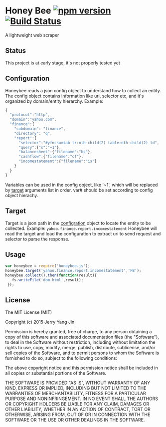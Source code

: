 Honey Bee [![npm version](https://badge.fury.io/js/honeybee.js.svg)](http://badge.fury.io/js/honeybee.js) [![Build Status](https://travis-ci.org/BeeHiveCloud/honeybee.svg)](https://travis-ci.org/BeeHiveCloud/honeybee)
=========
A lightweight web scraper

Status
------
This project is at early stage, it's not properly tested yet

Configuration
-------------
Honeybee reads a json config object to understand how to collect an entity. The config object contains information like uri, selector etc, and it's organized by domain/entity hierarchy. Example:

```javascript
{
  "protocol":"http",
  "domain":"yahoo.com",
  "finance":{
    "subdomain": "finance",
    "directory": "q",
    "report":{
      "selector":"#yfncsumtab tr:nth-child(2) table:nth-child(2) td",
      "query":{"s":"~1"},
      "balancesheet":{"filename":"bs"},
      "cashflow":{"filename":"cf"},
      "incomestatement":{"filename":"is"}
    }
  }
}
```
Variables can be used in the config object, like '~1', which will be replaced by [target](#target) arguments list in order.
var# should be set according to config object hierachy.

Target
------
Target is a json path in the [configration](#configuration) object to locate the entity to be collected. Example: ```yahoo.finance.report.incomestatement```
Honeybee will read the target and load the configuration to extract uri to send request and selector to parse the response.


Usage
-----
```javascript
var honeybee = require('honeybee.js');
honeybee.target('yahoo.finance.report.incomestatement','FB');
honeybee.collect().then(function(result){
   fs.writeFile('dom.html',result);
 });
```

License
-------
The MIT License (MIT)

Copyright (c) 2015 Jerry Yang Jin

Permission is hereby granted, free of charge, to any person obtaining a copy
of this software and associated documentation files (the "Software"), to deal
in the Software without restriction, including without limitation the rights
to use, copy, modify, merge, publish, distribute, sublicense, and/or sell
copies of the Software, and to permit persons to whom the Software is
furnished to do so, subject to the following conditions:

The above copyright notice and this permission notice shall be included in all
copies or substantial portions of the Software.

THE SOFTWARE IS PROVIDED "AS IS", WITHOUT WARRANTY OF ANY KIND, EXPRESS OR
IMPLIED, INCLUDING BUT NOT LIMITED TO THE WARRANTIES OF MERCHANTABILITY,
FITNESS FOR A PARTICULAR PURPOSE AND NONINFRINGEMENT. IN NO EVENT SHALL THE
AUTHORS OR COPYRIGHT HOLDERS BE LIABLE FOR ANY CLAIM, DAMAGES OR OTHER
LIABILITY, WHETHER IN AN ACTION OF CONTRACT, TORT OR OTHERWISE, ARISING FROM,
OUT OF OR IN CONNECTION WITH THE SOFTWARE OR THE USE OR OTHER DEALINGS IN THE
SOFTWARE.
